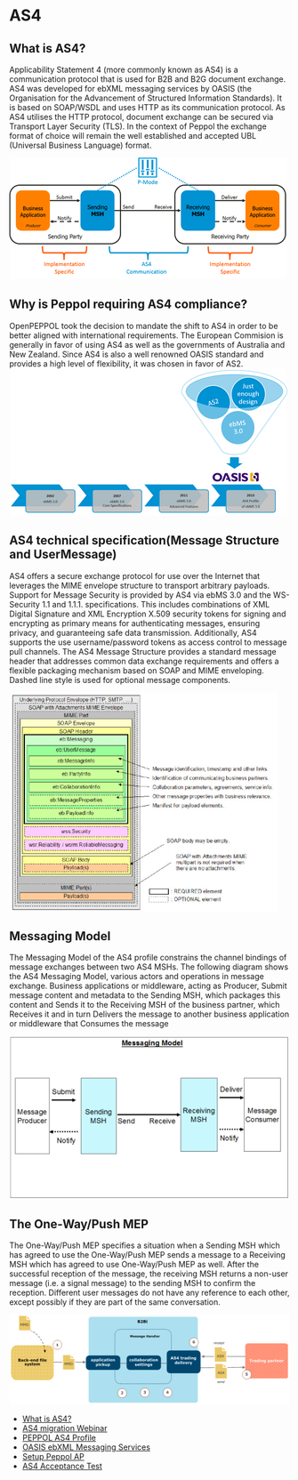 # AS4
## What is AS4?

Applicability Statement 4 (more commonly known as AS4) is a communication protocol that is used for B2B and B2G document exchange. 
AS4 was developed for ebXML messaging services by OASIS (the Organisation for the Advancement of Structured Information Standards). It is based on SOAP/WSDL and uses HTTP as its communication protocol. As AS4 utilises the HTTP protocol, document exchange can be secured via Transport Layer Security (TLS). In the context of Peppol the exchange format of choice will remain the well established and accepted UBL (Universal Business Language) format.

<img src="https://github.com/pondersource/peppol-php/blob/main/docs/pics/test.png?raw=true"/>

## Why is Peppol requiring AS4 compliance?

OpenPEPPOL took the decision to mandate the shift to AS4 in order to be better aligned with international requirements. The European Commision is generally in favor of using AS4 as well as the governments of Australia and New Zealand. Since AS4 is also a well renowned OASIS standard and provides a high level of flexibility, it was chosen in favor of AS2.
<img src="https://github.com/pondersource/peppol-php/blob/main/docs/pics/as4-profile.png?raw=true"/>

## AS4 technical specification(Message Structure and UserMessage)

AS4 offers a secure exchange protocol for use over the Internet that leverages the MIME envelope structure to transport arbitrary payloads. Support for Message Security is provided by AS4 via ebMS 3.0 and the WS-Security 1.1 and 1.1.1. specifications. This includes combinations of XML Digital Signature and XML Encryption X.509 security tokens for signing and encrypting as primary means for authenticating messages, ensuring privacy, and guaranteeing safe data transmission. Additionally, AS4 supports the use username/password tokens as access control to message pull channels.
The AS4 Message Structure  provides a standard message header that addresses common data exchange requirements and offers a flexible packaging mechanism based on SOAP and MIME enveloping. Dashed line style is used for optional message components.

<img src="https://github.com/pondersource/peppol-php/blob/main/docs/pics/user.png?raw=true"/>

## Messaging Model

The Messaging Model of the AS4 profile constrains the channel bindings of message exchanges between two AS4 MSHs. The following diagram shows the AS4 Messaging Model, various actors and operations in message exchange.
Business applications or middleware, acting as Producer, Submit message content and metadata to the Sending MSH, which packages this content and Sends it to the Receiving MSH of the business partner, which Receives it and in turn Delivers the message to another business application or middleware that Consumes the message

<img src="https://github.com/pondersource/peppol-php/blob/main/docs/pics/message.png?raw=true"/>

## The One-Way/Push MEP

The One-Way/Push MEP specifies a situation when a Sending MSH which has agreed to use the One-Way/Push MEP sends a message to a Receiving MSH which has agreed to use One-Way/Push MEP as well. After the successful reception of the message, the receiving MSH returns a non-user message (i.e. a signal message) to the sending MSH to confirm the reception. Different user messages do not have any reference to each other, except possibly if they are part of the same conversation.

<img src="https://github.com/pondersource/peppol-php/blob/as4-testing-1/docs/pics/as4_push.png?raw=true"/>

* [What is AS4?](https://ecosio.com/en/blog/peppol-access-points-now-required-to-be-as4-compliant)
* [AS4 migration Webinar](https://www.youtube.com/watch?v=hO4r_778Ebo&t=620s)
* [PEPPOL AS4 Profile](https://docs.peppol.eu/edelivery/as4/specification/)
* [OASIS ebXML Messaging Services](http://docs.oasis-open.org/ebxml-msg/ebms/v3.0/core/ebms_core-3.0-spec.pdf)
* [Setup Peppol AP](https://peppol.helger.com/public/menuitem-docs-setup-ap)
* [AS4 Acceptance Test](https://peppol.eu/wp-content/uploads/2018/12/PEPPOL-Testbed-and-Onboarding_v1p2.pdf)
